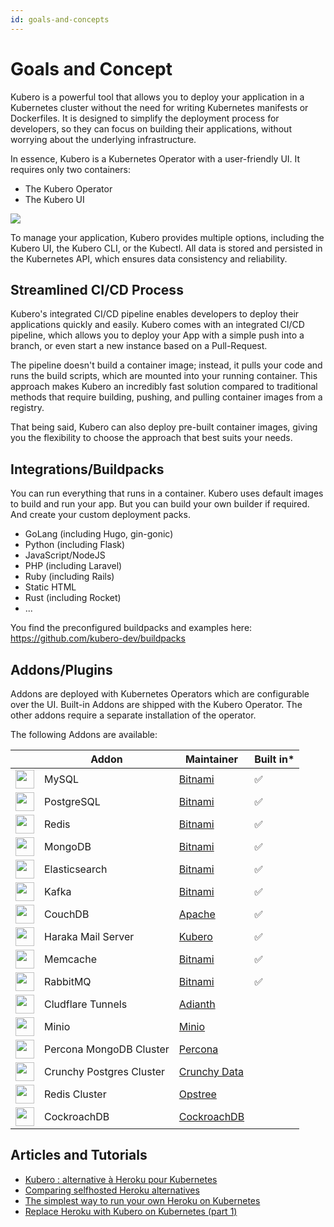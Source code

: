 ```yaml
---
id: goals-and-concepts
---
```



# Goals and Concept
Kubero is a powerful tool that allows you to deploy your application in a Kubernetes cluster without the need for writing Kubernetes manifests or Dockerfiles. It is designed to simplify the deployment process for developers, so they can focus on building their applications, without worrying about the underlying infrastructure.

In essence, Kubero is a Kubernetes Operator with a user-friendly UI. It requires only two containers:
 - The Kubero Operator
 - The Kubero UI

<img src="https://raw.githubusercontent.com/kubero-dev/kubero/main/docs/img/highlevel.png" />

To manage your application, Kubero provides multiple options, including the Kubero UI, the Kubero CLI, or the Kubectl. All data is stored and persisted in the Kubernetes API, which ensures data consistency and reliability.

## Streamlined CI/CD Process
Kubero's integrated CI/CD pipeline enables developers to deploy their applications quickly and easily. Kubero comes with an integrated CI/CD pipeline, which allows you to deploy your App with a simple push into a branch, or even start a new instance based on a Pull-Request.

The pipeline doesn't build a container image; instead, it pulls your code and runs the build scripts, which are mounted into your running container. This approach makes Kubero an incredibly fast solution compared to traditional methods that require building, pushing, and pulling container images from a registry.

That being said, Kubero can also deploy pre-built container images, giving you the flexibility to choose the approach that best suits your needs.

## Integrations/Buildpacks

You can run everything that runs in a container. Kubero uses default images to build and run your app. But you can build your own builder if required. And create your custom deployment packs.

- GoLang (including Hugo, gin-gonic)
- Python (including Flask)
- JavaScript/NodeJS
- PHP (including Laravel)
- Ruby (including Rails)
- Static HTML
- Rust (including Rocket)
- ...


You find the preconfigured buildpacks and examples here:
https://github.com/kubero-dev/buildpacks

## Addons/Plugins
Addons are deployed with Kubernetes Operators which are configurable over the UI. Built-in Addons are shipped with the Kubero Operator. The other addons require a separate installation of the operator.

The following Addons are available:

|   | Addon | Maintainer | Built in* |
|---|-------|------------|-----------|
| <img src="https://raw.githubusercontent.com/kubero-dev/kubero/main/client/public/img/addons/MySQL.png" width="30px" /> | MySQL | [Bitnami](https://charts.bitnami.com/bitnami) | ✅ |
| <img src="https://raw.githubusercontent.com/kubero-dev/kubero/main/client/public/img/addons/postgresql.png" width="30px" /> | PostgreSQL | [Bitnami](https://charts.bitnami.com/bitnami) | ✅ |
| <img src="https://raw.githubusercontent.com/kubero-dev/kubero/main/client/public/img/addons/Redis.png" width="30px" /> | Redis | [Bitnami](https://charts.bitnami.com/bitnami) | ✅ |
| <img src="https://raw.githubusercontent.com/kubero-dev/kubero/main/client/public/img/addons/MongoDB.png" width="30px" /> | MongoDB | [Bitnami](https://charts.bitnami.com/bitnami) | ✅ |
| <img src="https://raw.githubusercontent.com/kubero-dev/kubero/main/client/public/img/addons/Elasticsearch.png" width="30px" /> | Elasticsearch | [Bitnami](https://charts.bitnami.com/bitnami)  | ✅ |
| <img src="https://raw.githubusercontent.com/kubero-dev/kubero/main/client/public/img/addons/Kafka.png" width="30px" /> | Kafka | [Bitnami](https://charts.bitnami.com/bitnami)  | ✅ |
| <img src="https://raw.githubusercontent.com/kubero-dev/kubero/main/client/public/img/addons/CouchDB.png" width="30px" /> | CouchDB | [Apache](https://apache.github.io/couchdb-helm) | ✅ |
| <img src="https://raw.githubusercontent.com/kubero-dev/kubero/main/client/public/img/addons/Haraka.png" width="30px" /> | Haraka Mail Server | [Kubero](https://github.com/kubero-dev/haraka-docker) | ✅ |
| <img src="https://raw.githubusercontent.com/kubero-dev/kubero/main/client/public/img/addons/Memcached.png" width="30px" /> | Memcache | [Bitnami](https://charts.bitnami.com/bitnami)  | ✅ |
| <img src="https://raw.githubusercontent.com/kubero-dev/kubero/main/client/public/img/addons/RabbitMQ.png" width="30px" /> | RabbitMQ | [Bitnami](https://charts.bitnami.com/bitnami)  | ✅ |
| <img src="https://raw.githubusercontent.com/kubero-dev/kubero/main/client/public/img/addons/cloudflare.svg" width="30px" /> | Cludflare Tunnels | [Adianth](https://github.com/adyanth/cloudflare-operator) |  |
| <img src="https://raw.githubusercontent.com/kubero-dev/kubero/main/client/public/img/addons/Minio.png" width="30px" /> | Minio | [Minio](https://artifacthub.io/packages/olm/community-operators/minio-operator) |  |
| <img src="https://raw.githubusercontent.com/kubero-dev/kubero/main/client/public/img/addons/MongoDB.png" width="30px" /> | Percona MongoDB Cluster | [Percona](https://artifacthub.io/packages/olm/community-operators/mongodb-operator) |  |
| <img src="https://raw.githubusercontent.com/kubero-dev/kubero/main/client/public/img/addons/postgresql.png" width="30px" /> | Crunchy Postgres Cluster | [Crunchy Data](https://artifacthub.io/packages/olm/community-operators/postgresql) |  |
| <img src="https://raw.githubusercontent.com/kubero-dev/kubero/main/client/public/img/addons/Redis.png" width="30px" /> | Redis Cluster | [Opstree](https://artifacthub.io/packages/olm/community-operators/redis-operator) |  |
| <img src="https://raw.githubusercontent.com/kubero-dev/kubero/main/client/public/img/addons/CockroachDB.svg" width="30px" /> | CockroachDB| [CockroachDB](https://artifacthub.io/packages/olm/community-operators/cockroachdb) |  |
## Articles and Tutorials
 - [Kubero : alternative à Heroku pour Kubernetes](https://dev.to/deep75/kubero-alternative-a-heroku-pour-kubernetes--19am)
 - [Comparing selfhosted Heroku alternatives](https://dev.to/shoksuno/comparing-selfhosted-heroku-alternatives-249p)
 - [The simplest way to run your own Heroku on Kubernetes](https://dev.to/shoksuno/the-simplest-way-to-run-your-own-heroku-on-kubernetes-3l03)
 - [Replace Heroku with Kubero on Kubernetes (part 1)](https://dev.to/shoksuno/replace-heroku-with-kubero-on-kubernetes-2aoj)
